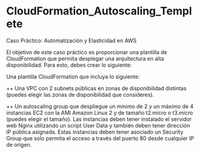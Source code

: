# CloudFormation_Autoscaling_Templete

Caso Práctico: Automatización y Elasticidad en AWS

El objetivo de este caso práctico es proporcionar una plantilla de CloudFormation que permita
desplegar una arquitectura en alta disponibilidad. Para esto, debes crear lo siguiente:

Una plantilla CloudFormation que incluya lo siguiente:

  ++ Una VPC con 2 subnets públicas en zonas de disponibilidad distintas (puedes
elegir las zonas de disponibilidad que consideres).

  ++ Un autoscaling group que despliegue un mínimo de 2 y un máximo de 4
instancias EC2 con la AMI Amazon Linux 2 y de tamaño t2.micro o t3.micro
(puedes elegir el tamaño). Las instancias deben tener instalado el servidor web
Nginx utilizando un script User Data y también deben tener dirección IP
pública asignada. Estas instancias deben tener asociado un Security Group que
solo permita el acceso a través del puerto 80 desde cualquier IP de origen.
